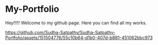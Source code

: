 # My-Portfolio

Hey!!!!! Welcome to my github page.
Here you can find all my works.

https://github.com/Sudha-Satpathy/Sudha-Satpathy-Portfolio/assets/151504776/55c10b64-d1b0-407d-b881-451062bbc973

